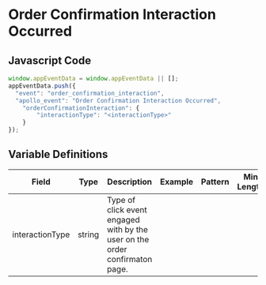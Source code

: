 # Order Confirmation Interaction Occurred

### 

## Javascript Code
```js
window.appEventData = window.appEventData || [];
appEventData.push({
  "event": "order_confirmation_interaction",
  "apollo_event": "Order Confirmation Interaction Occurred",
    "orderConfirmationInteraction": {
        "interactionType": "<interactionType>"
    }
});
```

## Variable Definitions

|Field|Type|Description|Example|Pattern|Min Length|Max Length|Minimum|Maximum|Multiple Of|
| --- | --- | --- | --- | --- | --- | --- | --- | --- | --- |
|interactionType|string|Type of click event engaged with by the user on the order confirmaton page.||||||||




